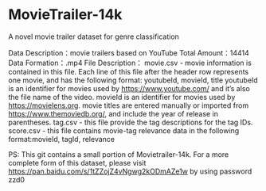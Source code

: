 # MovieTrailer-14k
A novel movie trailer dataset for genre classification

Data Description：movie trailers based on YouTube
Total Amount：14414
Data Formation：.mp4
File Description：
    movie.csv - movie information is contained in this file. Each line of this file after the header row represents one movie, and has the         following format: youtubeId, movieId, title
        youtubeId is an identifier for movies used by https://www.youtube.com/ and it’s also the file name of the video. movieId is an             identifier for movies used by https://movielens.org. movie titles are entered manually or imported from                       https://www.themoviedb.org/, and include the year of release in parentheses.
   tag.csv - this file provide the tag descriptions for the tag IDs. 
   score.csv - this file contains movie-tag relevance data in the following format:movieId, tagId, relevance
   
   PS: This git contains a small portion of Movietrailer-14k. For a more complete form of this dataset, please visit https://pan.baidu.com/s/1tZZojZ4vNgwg2kODmAZe1w by using password zzd0 
